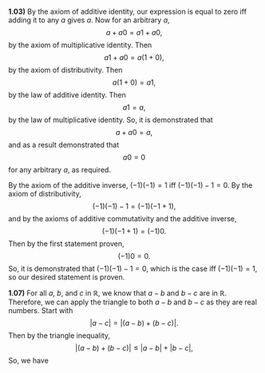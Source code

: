 
**1.03)** By the axiom of additive identity, our expression is equal to zero iff adding it to any $a$ gives $a$. Now for an arbitrary $a$,
$$a+a0=a1+a0\text{,}$$
by the axiom of multiplicative identity. Then
$$a1+a0=a(1+0)\text{,}$$
by the axiom of distributivity. Then 
$$a(1+0)=a1\text{,}$$
by the law of additive identity. Then
$$a1=a\text{,}$$
by the law of multiplicative identity. So, it is demonstrated that
$$a+a0=a\text{,}$$
and as a result demonstrated that 
$$a0=0$$
for any arbitrary $a$, as required.

By the axiom of the additive inverse, $(-1)(-1)=1$ iff $(-1)(-1)-1=0$. By the axiom of distributivity,
$$(-1)(-1)-1=(-1)(-1+1)\text{,}$$
and by the axioms of additive commutativity and the additive inverse, 
 $$(-1)(-1+1)=(-1)0\text{.}$$
Then by the first statement proven,
$$(-1)0=0\text{.}$$
So, it is demonstrated that $(-1)(-1)-1=0$, which is the case iff $(-1)(-1)=1$, so our desired statement is proven.


**1.07)** For all $a$, $b$, and $c$ in $\mathbb{R}$, we know that $a-b$ and $b-c$ are in $\mathbb{R}$. Therefore, we can apply the triangle to both $a-b$ and $b-c$ as they are real numbers. Start with
$$|a-c|=|(a-b)+(b-c)|\text{.}$$
Then by the triangle inequality, 
$$|(a-b)+(b-c)|\leq|a-b|+|b-c|\text{,}$$
So, we have
$$$$